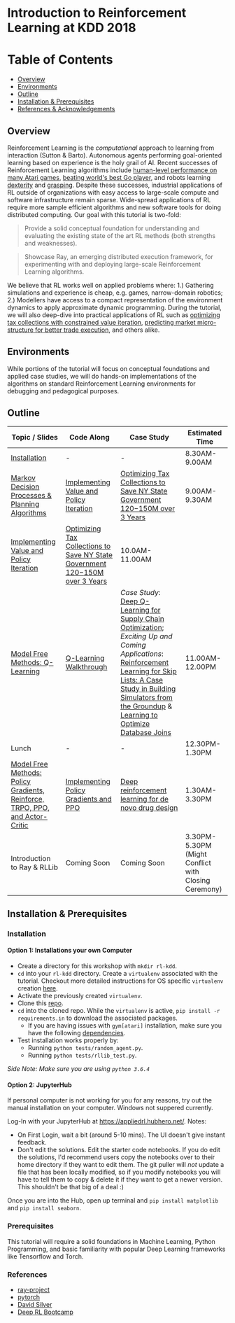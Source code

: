 # Introduction to Reinforcement Learning at KDD 2018

# Table of Contents
- [Overview](#overview)
- [Environments](#environments)
- [Outline](#contents)
- [Installation & Prerequisites](#install)
- [References & Acknowledgements](#references)


## Overview 
Reinforcement Learning is the _computational_ approach to learning from interaction (Sutton & Barto). Autonomous agents performing goal-oriented learning based on experience is the holy grail of AI. Recent successes of Reinforcement Learning algorithms include [human-level performance on many Atari games](https://storage.googleapis.com/deepmind-media/dqn/DQNNaturePaper.pdf), [beating world's best Go player](https://en.wikipedia.org/wiki/AlphaZero), and robots learning [dexterity](https://blog.openai.com/learning-dexterity/) and [grasping](https://arxiv.org/abs/1806.10293). Despite these successes, industrial applications of RL outside of organizations with easy access to large-scale compute and software infrastructure remain sparse. Wide-spread applications of RL require more sample efficient algorithms and new software tools for doing distributed computing. Our goal with this tutorial is two-fold:

>Provide a solid conceptual foundation for understanding and evaluating the existing state of the art RL methods (both strengths and weaknesses).

>Showcase Ray, an emerging distributed execution framework, for experimenting with and deploying large-scale Reinforcement Learning algorithms.

We believe that RL works well on applied problems where: 1.) Gathering simulations and experience is cheap, e.g. games, narrow-domain robotics; 2.) Modellers have access to a compact representation of the environment dynamics to apply approximate dynamic programming. During the tutorial, we will also deep-dive into practical applications of RL such as [optimizing tax collections with constrained value iteration](https://www.youtube.com/watch?v=bLsCuN6PQCE), [predicting market micro-structure for better trade execution](https://www.seas.upenn.edu/~mkearns/papers/rlexec.pdf), and others alike. 

## Environments

While portions of the tutorial will focus on conceptual foundations and applied case studies, we will do hands-on implementations of the algorithms on standard Reinforcement Learning environments for debugging and pedagogical purposes. 

<h2 id='contents'> Outline</h2>

| Topic / Slides  | Code Along | Case Study | Estimated Time |
| ------------- | ------------- | ------------ | ------------- |
| [Installation](https://github.com/vruvora/reinforcement-learning-kdd#install) | - | - | 8.30AM-9.00AM
| [Markov Decision Processes & Planning Algorithms](https://www.beautiful.ai/deck/-LJzCol9u_Me_W4MC-8C/Introduction-to-RL)  | [Implementing Value and Policy Iteration](https://github.com/vruvora/reinforcement-learning-kdd/tree/master/lesson-1-planning-in-mdps) | [Optimizing Tax Collections to Save NY State Government $120-$150M over 3 Years](https://www.prem-melville.com/publications/constrained-reinforcement-learning-kdd2010.pdf) | 9.00AM-9.30AM
[Implementing Value and Policy Iteration](https://github.com/vruvora/reinforcement-learning-kdd/tree/master/lesson-1-planning-in-mdps) | [Optimizing Tax Collections to Save NY State Government $120-$150M over 3 Years](https://www.prem-melville.com/publications/constrained-reinforcement-learning-kdd2010.pdf) | 10.0AM-11.00AM
| [Model Free Methods: Q-Learning](https://www.beautiful.ai/deck/-LKWloulbie7-cDbWB7S/Introduction-to-RL-Q-Learning)  | [Q-Learning Walkthrough](https://github.com/vruvora/reinforcement-learning-kdd/tree/master/lesson-2-introduction-to-q-learning) | *Case Study*: [Deep Q-Learning for Supply Chain Optimization](https://arxiv.org/pdf/1708.05924.pdf); *Exciting Up and Coming Applications*:[ Reinforcement Learning for Skip Lists: A Case Study in Building Simulators from the Groundup](https://github.com/cioc/rlsl) & [Learning to Optimize Database Joins](https://arxiv.org/abs/1808.03196?context=cs)| 11.00AM-12.00PM
| Lunch | - | - | 12.30PM-1.30PM
| [Model Free Methods: Policy Gradients, Reinforce, TRPO, PPO, and Actor-Critic](https://www.beautiful.ai/deck/-LJzCol9u_Me_W4MC-8C/Introduction-to-RL-Policy-Gradients) |  [Implementing Policy Gradients and PPO](https://github.com/vruvora/reinforcement-learning-kdd/tree/master/lesson-3-policy-gradients)| [Deep reinforcement learning for de novo drug design](http://advances.sciencemag.org/content/4/7/eaap7885) | 1.30AM-3.30PM
| Introduction to Ray & RLLib | Coming Soon | Coming Soon | 3.30PM-5.30PM (Might Conflict with Closing Ceremony)



<h2 id='install'> Installation & Prerequisites </h2>

### Installation

#### Option 1: Installations your own Computer 

- Create a directory for this workshop with `mkdir rl-kdd`.
- `cd` into your `rl-kdd` directory. Create a `virtualenv` associated with the tutorial. Checkout more detailed instructions for OS specific `virtualenv` creation [here](https://packaging.python.org/guides/installing-using-pip-and-virtualenv/).
- Activate the previously created `virtualenv`. 
- Clone this [repo](https://github.com/vruvora/reinforcement-learning-kdd.git).
- `cd` into the cloned repo. While the `virtualenv` is active, `pip install -r requirements.in` to download the associated packages. 
  - If you are having issues with `gym[atari]` installation, make sure you have the following [dependencies](https://github.com/openai/gym#installing-everything). 
- Test installation works properly by: 
  - Running `python tests/random_agent.py`. 
  - Running `python tests/rllib_test.py`. 
 
_Side Note: Make sure you are using `python 3.6.4`_

#### Option 2: JupyterHub
If personal computer is not working for you for any reasons, try out the manual installation on your computer. Windows not suppered currently. 

Log-In with your JupyterHub at https://appliedrl.hubhero.net/.
Notes: 
 - On First Login, wait a bit (around 5-10 mins). The UI doesn't give instant feedback. 
 - Don't edit the solutions. Edit the starter code notebooks. If you do edit the solutions, I'd recommend users copy the notebooks over to their home directory if they want to edit them. The git puller will _not_ update a file that has been locally modified, so if you modify notebooks you will have to tell them to copy & delete it if they want to get a newer version. This shouldn't be that big of a deal :)

Once you are into the Hub, open up terminal and `pip install matplotlib` and `pip install seaborn`.


### Prerequisites 
This tutorial will require a solid foundations in Machine Learning, Python Programming, and basic familiarity with popular Deep Learning frameworks like Tensorflow and Torch. 

### References 
- [ray-project](https://github.com/ray-project/)
- [pytorch](https://pytorch.org/)
- [David Silver](http://www0.cs.ucl.ac.uk/staff/d.silver/web/Teaching.html)
- [Deep RL Bootcamp](https://sites.google.com/view/deep-rl-bootcamp/lectures)
